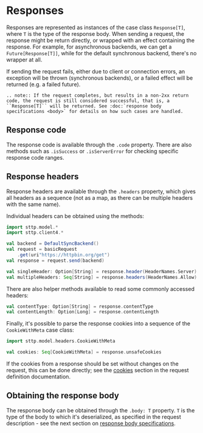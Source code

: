 # Responses

Responses are represented as instances of the case class `Response[T]`, where `T` is the type of the response body. When sending a request, the response might be return directly, or wrapped with an effect containing the response. For example, for asynchronous backends, we can get a `Future[Response[T]]`, while for the default synchronous backend, there's no wrapper at all.

If sending the request fails, either due to client or connection errors, an exception will be thrown (synchronous backends), or a failed effect will be returned (e.g. a failed future).

```{eval-rst}
.. note:: If the request completes, but results in a non-2xx return code, the request is still considered successful, that is, a ``Response[T]`` will be returned. See :doc:`response body specifications <body>` for details on how such cases are handled.
```

## Response code

The response code is available through the `.code` property. There are also methods such as `.isSuccess` or `.isServerError` for checking specific response code ranges.

## Response headers

Response headers are available through the `.headers` property, which gives all headers as a sequence (not as a map, as there can be multiple headers with the same name).

Individual headers can be obtained using the methods:

```scala
import sttp.model.*
import sttp.client4.*

val backend = DefaultSyncBackend()
val request = basicRequest
    .get(uri"https://httpbin.org/get")
val response = request.send(backend)

val singleHeader: Option[String] = response.header(HeaderNames.Server)
val multipleHeaders: Seq[String] = response.headers(HeaderNames.Allow)
```

There are also helper methods available to read some commonly accessed headers:

```scala
val contentType: Option[String] = response.contentType
val contentLength: Option[Long] = response.contentLength
```

Finally, it's possible to parse the response cookies into a sequence of the `CookieWithMeta` case class:

```scala
import sttp.model.headers.CookieWithMeta

val cookies: Seq[CookieWithMeta] = response.unsafeCookies
```        

If the cookies from a response should be set without changes on the request, this can be done directly; see the [cookies](../requests/cookies.md) section in the request definition documentation.

## Obtaining the response body

The response body can be obtained through the `.body: T` property. `T` is the type of the body to which it's deserialized, as specified in the request description - see the next section on [response body specifications](body.md).
